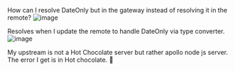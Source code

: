 How can I resolve DateOnly but in the gateway instead of resolving it in the remote?
![image](https://github.com/jmeline/hotchocolate-dateonly/assets/6642964/a310fb7a-0455-453c-8b54-c34f6a907090)

Resolves when I update the remote to handle DateOnly via type converter. 
![image](https://github.com/jmeline/hotchocolate-dateonly/assets/6642964/b4cfbcfb-e59e-4ac2-b827-48c398e53a9c)

My upstream is not a Hot Chocolate server but rather apollo node js server. The error I get is in Hot chocolate. 🤔

